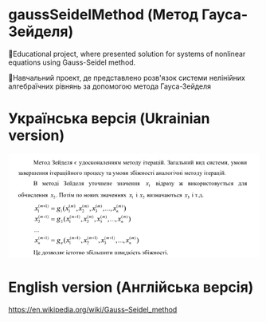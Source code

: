 # gaussSeidelMethod (Метод Гауса-Зейделя) 
📖Educational project, where presented solution for systems of nonlinear equations using Gauss-Seidel method.

📖Навчальний проект, де представлено розв'язок системи нелінійних алгебраїчних рівнянь за допомогою метода Гауса-Зейделя

# Українська версія (Ukrainian version)

![](https://github.com/ChyzhykNazar/gaussSeidelMethod/blob/6075f54f0a962a79f71c1eed5aedfd8481e3bc1e/images/%231.png)

# English version (Англійська версія)

https://en.wikipedia.org/wiki/Gauss–Seidel_method
